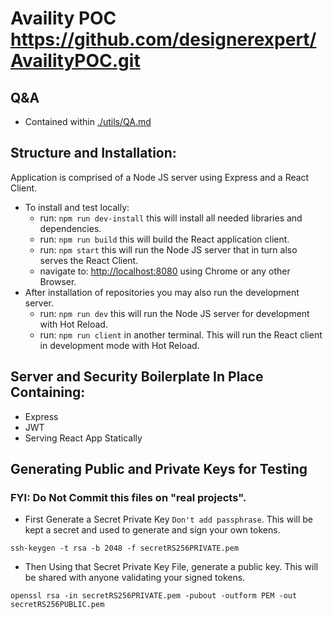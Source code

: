 # Availity POC https://github.com/designerexpert/AvailityPOC.git

## Q&A

-   Contained within [./utils/QA.md](./utils/QA.md)

## Structure and Installation:

Application is comprised of a Node JS server using Express and a React Client.

-   To install and test locally:
    -   run: `npm run dev-install` this will install all needed libraries and dependencies.
    -   run: `npm run build` this will build the React application client.
    -   run: `npm start` this will run the Node JS server that in turn also serves the React Client.
    -   navigate to: [http://localhost:8080](http://localhost:8080) using Chrome or any other Browser.
-   After installation of repositories you may also run the development server.
    -   run: `npm run dev` this will run the Node JS server for development with Hot Reload.
    -   run: `npm run client` in another terminal. This will run the React client in development mode with Hot Reload.

## Server and Security Boilerplate In Place Containing:

-   Express
-   JWT
-   Serving React App Statically

## Generating Public and Private Keys for Testing

### FYI: Do Not Commit this files on "real projects".

-   First Generate a Secret Private Key `Don't add passphrase`. This will be kept a secret and used to generate and sign your own tokens.

```
ssh-keygen -t rsa -b 2048 -f secretRS256PRIVATE.pem
```

-   Then Using that Secret Private Key File, generate a public key. This will be shared with anyone validating your signed tokens.

```
openssl rsa -in secretRS256PRIVATE.pem -pubout -outform PEM -out secretRS256PUBLIC.pem
```

